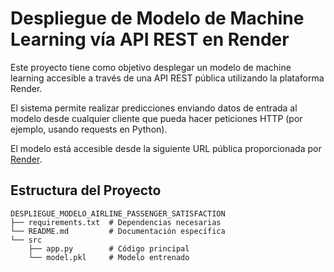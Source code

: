 # Despliegue de Modelo de Machine Learning vía API REST en Render
Este proyecto tiene como objetivo desplegar un modelo de machine learning accesible a través de una API REST pública utilizando la plataforma Render.

El sistema permite realizar predicciones enviando datos de entrada al modelo desde cualquier cliente que pueda hacer peticiones HTTP (por ejemplo, usando requests en Python).

El modelo está accesible desde la siguiente URL pública proporcionada por [Render](https://despliegue-modelo-airline-passenger-u25i.onrender.com).


## Estructura del Proyecto
```
DESPLIEGUE_MODELO_AIRLINE_PASSENGER_SATISFACTION  
├── requirements.txt  # Dependencias necesarias
└── README.md         # Documentación específica
└── src  
    ├── app.py        # Código principal
    └── model.pkl     # Modelo entrenado
```




